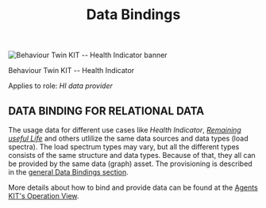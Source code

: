 ﻿---
id: data-bindings
title: Data Bindings
description: Behaviour Twin KIT
---

<div style={{display:'block'}}>
  <div style={{display:'inline-block', verticalAlign:'top'}}>

![Behaviour Twin KIT -- Health Indicator banner](@site/static/img/kit-icons/behaviour-twin-hi-kit-icon-mini.svg)

  </div>
  <div style={{display:'inline-block', fontSize:17, color:'rgb(255,166,1)', marginLeft:7, verticalAlign:'top', paddingTop:6}}>
Behaviour Twin KIT -- Health Indicator
  </div>
</div>

Applies to role: *HI data provider*

## DATA BINDING FOR RELATIONAL DATA

The usage data for different use cases like *Health Indicator*, [*Remaining useful Life*](../../rul/overview) and others utlilize the same data sources and data types (load spectra). The load spectrum types may vary, but all the different types consists of the same structure and data types. Because of that, they all can be provided by the same data (graph) asset. The provisioning is described in the [general Data Bindings section](../../../software-development-view/data-bindings).

More details about how to bind and provide data can be found at the [Agents KIT's Operation View](../../knowledge-agents/operation-view/provider).
